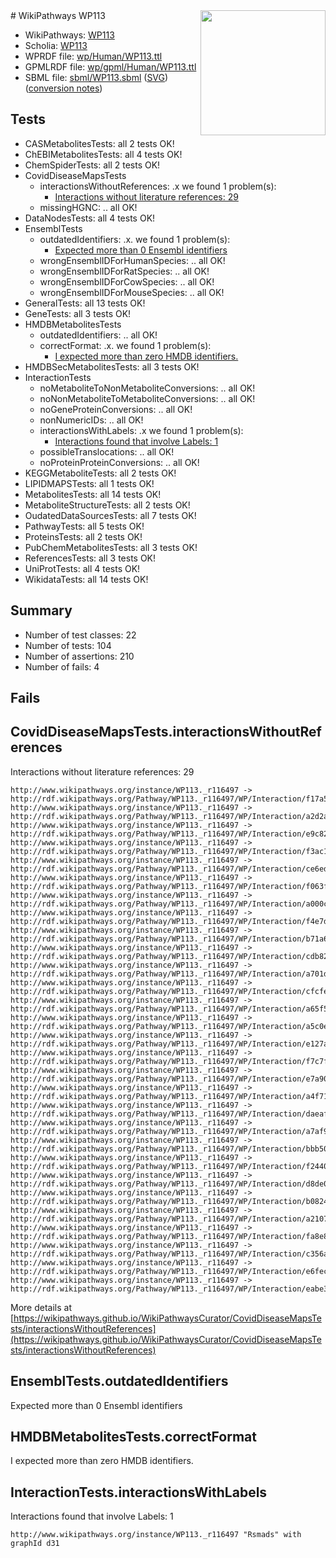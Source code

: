 <img style="float: right; width: 200px" src="../logo.png" />
# WikiPathways WP113

* WikiPathways: [WP113](https://identifiers.org/wikipathways:WP113)
* Scholia: [WP113](https://scholia.toolforge.org/wikipathways/WP113)
* WPRDF file: [wp/Human/WP113.ttl](../wp/Human/WP113.ttl)
* GPMLRDF file: [wp/gpml/Human/WP113.ttl](../wp/gpml/Human/WP113.ttl)
* SBML file: [sbml/WP113.sbml](../sbml/WP113.sbml) ([SVG](../sbml/WP113.svg)) ([conversion notes](../sbml/WP113.txt))

## Tests
* CASMetabolitesTests: all 2 tests OK!
* ChEBIMetabolitesTests: all 4 tests OK!
* ChemSpiderTests: all 2 tests OK!
* CovidDiseaseMapsTests
    * interactionsWithoutReferences: .x we found 1 problem(s):
        * [Interactions without literature references: 29](#9701cd09)
    * missingHGNC: .. all OK!
* DataNodesTests: all 4 tests OK!
* EnsemblTests
    * outdatedIdentifiers: .x. we found 1 problem(s):
        * [Expected more than 0 Ensembl identifiers](#f44398b7)
    * wrongEnsemblIDForHumanSpecies: .. all OK!
    * wrongEnsemblIDForRatSpecies: .. all OK!
    * wrongEnsemblIDForCowSpecies: .. all OK!
    * wrongEnsemblIDForMouseSpecies: .. all OK!
* GeneralTests: all 13 tests OK!
* GeneTests: all 3 tests OK!
* HMDBMetabolitesTests
    * outdatedIdentifiers: .. all OK!
    * correctFormat: .x. we found 1 problem(s):
        * [I expected more than zero HMDB identifiers.](#ad154c1e)
* HMDBSecMetabolitesTests: all 3 tests OK!
* InteractionTests
    * noMetaboliteToNonMetaboliteConversions: .. all OK!
    * noNonMetaboliteToMetaboliteConversions: .. all OK!
    * noGeneProteinConversions: .. all OK!
    * nonNumericIDs: .. all OK!
    * interactionsWithLabels: .x we found 1 problem(s):
        * [Interactions found that involve Labels: 1](#630d2678)
    * possibleTranslocations: .. all OK!
    * noProteinProteinConversions: .. all OK!
* KEGGMetaboliteTests: all 2 tests OK!
* LIPIDMAPSTests: all 1 tests OK!
* MetabolitesTests: all 14 tests OK!
* MetaboliteStructureTests: all 2 tests OK!
* OudatedDataSourcesTests: all 7 tests OK!
* PathwayTests: all 5 tests OK!
* ProteinsTests: all 2 tests OK!
* PubChemMetabolitesTests: all 3 tests OK!
* ReferencesTests: all 3 tests OK!
* UniProtTests: all 4 tests OK!
* WikidataTests: all 14 tests OK!


## Summary

* Number of test classes: 22
* Number of tests: 104
* Number of assertions: 210
* Number of fails: 4

## Fails

<a name="9701cd09" />

## CovidDiseaseMapsTests.interactionsWithoutReferences

Interactions without literature references: 29
```
http://www.wikipathways.org/instance/WP113._r116497 -> http://rdf.wikipathways.org/Pathway/WP113._r116497/WP/Interaction/f17a5
http://www.wikipathways.org/instance/WP113._r116497 -> http://rdf.wikipathways.org/Pathway/WP113._r116497/WP/Interaction/a2d2a
http://www.wikipathways.org/instance/WP113._r116497 -> http://rdf.wikipathways.org/Pathway/WP113._r116497/WP/Interaction/e9c82
http://www.wikipathways.org/instance/WP113._r116497 -> http://rdf.wikipathways.org/Pathway/WP113._r116497/WP/Interaction/f3ac1
http://www.wikipathways.org/instance/WP113._r116497 -> http://rdf.wikipathways.org/Pathway/WP113._r116497/WP/Interaction/ce6ed
http://www.wikipathways.org/instance/WP113._r116497 -> http://rdf.wikipathways.org/Pathway/WP113._r116497/WP/Interaction/f063f
http://www.wikipathways.org/instance/WP113._r116497 -> http://rdf.wikipathways.org/Pathway/WP113._r116497/WP/Interaction/a000c
http://www.wikipathways.org/instance/WP113._r116497 -> http://rdf.wikipathways.org/Pathway/WP113._r116497/WP/Interaction/f4e7d
http://www.wikipathways.org/instance/WP113._r116497 -> http://rdf.wikipathways.org/Pathway/WP113._r116497/WP/Interaction/b71a6
http://www.wikipathways.org/instance/WP113._r116497 -> http://rdf.wikipathways.org/Pathway/WP113._r116497/WP/Interaction/cdb82
http://www.wikipathways.org/instance/WP113._r116497 -> http://rdf.wikipathways.org/Pathway/WP113._r116497/WP/Interaction/a701d
http://www.wikipathways.org/instance/WP113._r116497 -> http://rdf.wikipathways.org/Pathway/WP113._r116497/WP/Interaction/cfcfe
http://www.wikipathways.org/instance/WP113._r116497 -> http://rdf.wikipathways.org/Pathway/WP113._r116497/WP/Interaction/a65f5
http://www.wikipathways.org/instance/WP113._r116497 -> http://rdf.wikipathways.org/Pathway/WP113._r116497/WP/Interaction/a5c0e
http://www.wikipathways.org/instance/WP113._r116497 -> http://rdf.wikipathways.org/Pathway/WP113._r116497/WP/Interaction/e127a
http://www.wikipathways.org/instance/WP113._r116497 -> http://rdf.wikipathways.org/Pathway/WP113._r116497/WP/Interaction/f7c7f
http://www.wikipathways.org/instance/WP113._r116497 -> http://rdf.wikipathways.org/Pathway/WP113._r116497/WP/Interaction/e7a90
http://www.wikipathways.org/instance/WP113._r116497 -> http://rdf.wikipathways.org/Pathway/WP113._r116497/WP/Interaction/a4f71
http://www.wikipathways.org/instance/WP113._r116497 -> http://rdf.wikipathways.org/Pathway/WP113._r116497/WP/Interaction/daeaf
http://www.wikipathways.org/instance/WP113._r116497 -> http://rdf.wikipathways.org/Pathway/WP113._r116497/WP/Interaction/a7af9
http://www.wikipathways.org/instance/WP113._r116497 -> http://rdf.wikipathways.org/Pathway/WP113._r116497/WP/Interaction/bbb50
http://www.wikipathways.org/instance/WP113._r116497 -> http://rdf.wikipathways.org/Pathway/WP113._r116497/WP/Interaction/f2440
http://www.wikipathways.org/instance/WP113._r116497 -> http://rdf.wikipathways.org/Pathway/WP113._r116497/WP/Interaction/d8de0
http://www.wikipathways.org/instance/WP113._r116497 -> http://rdf.wikipathways.org/Pathway/WP113._r116497/WP/Interaction/b0824
http://www.wikipathways.org/instance/WP113._r116497 -> http://rdf.wikipathways.org/Pathway/WP113._r116497/WP/Interaction/a2107
http://www.wikipathways.org/instance/WP113._r116497 -> http://rdf.wikipathways.org/Pathway/WP113._r116497/WP/Interaction/fa8e8
http://www.wikipathways.org/instance/WP113._r116497 -> http://rdf.wikipathways.org/Pathway/WP113._r116497/WP/Interaction/c356a
http://www.wikipathways.org/instance/WP113._r116497 -> http://rdf.wikipathways.org/Pathway/WP113._r116497/WP/Interaction/e6fec
http://www.wikipathways.org/instance/WP113._r116497 -> http://rdf.wikipathways.org/Pathway/WP113._r116497/WP/Interaction/eabe3
```

More details at [https://wikipathways.github.io/WikiPathwaysCurator/CovidDiseaseMapsTests/interactionsWithoutReferences](https://wikipathways.github.io/WikiPathwaysCurator/CovidDiseaseMapsTests/interactionsWithoutReferences)

<a name="f44398b7" />

## EnsemblTests.outdatedIdentifiers

Expected more than 0 Ensembl identifiers
<a name="ad154c1e" />

## HMDBMetabolitesTests.correctFormat

I expected more than zero HMDB identifiers.
<a name="630d2678" />

## InteractionTests.interactionsWithLabels

Interactions found that involve Labels: 1
```
http://www.wikipathways.org/instance/WP113._r116497 "Rsmads" with graphId d31
```

